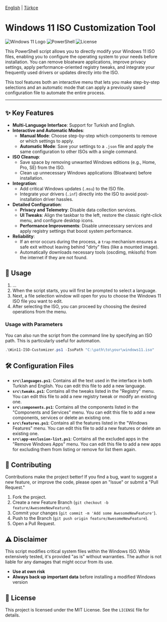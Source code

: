 [English](README.md) | [Türkçe](README.tr.md)

# Windows 11 ISO Customization Tool

![Windows 11 Logo](https://img.shields.io/badge/Windows-11-0078D6?style=for-the-badge&logo=windows11)
![PowerShell](https://img.shields.io/badge/PowerShell-5.1%2B-5391FE?style=for-the-badge&logo=powershell)
![License](https://img.shields.io/badge/License-MIT-yellow.svg?style=for-the-badge)

This PowerShell script allows you to directly modify your Windows 11 ISO files, enabling you to configure the operating system to your needs before installation. You can remove bloatware applications, improve privacy settings, apply performance-oriented registry tweaks, and integrate your frequently used drivers or updates directly into the ISO.

This tool features both an interactive menu that lets you make step-by-step selections and an automatic mode that can apply a previously saved configuration file to automate the entire process.

---

## ✨ Key Features

- **Multi-Language Interface**: Support for Turkish and English.
- **Interactive and Automatic Modes**:
  - **Manual Mode**: Choose step-by-step which components to remove or which settings to apply.
  - **Automatic Mode**: Save your settings to a `.json` file and apply the same configuration to other ISOs with a single command.
- **ISO Cleanup**:
  - Save space by removing unwanted Windows editions (e.g., Home, Pro, SE) from the ISO.
  - Clean up unnecessary Windows applications (Bloatware) before installation.
- **Integration**:
  - Add critical Windows updates (`.msu`) to the ISO file.
  - Integrate your drivers (`.inf`) directly into the ISO to avoid post-installation driver hassles.
- **Detailed Configuration**:
  - **Privacy and Telemetry**: Disable data collection services.
  - **UI Tweaks**: Align the taskbar to the left, restore the classic right-click menu, and configure desktop icons.
  - **Performance Improvements**: Disable unnecessary services and apply registry settings that boost system performance.
- **Reliability**:
  - If an error occurs during the process, a `trap` mechanism ensures a safe exit without leaving behind "dirty" files (like a mounted image).
  - Automatically downloads necessary tools (oscdimg, mkisofs) from the internet if they are not found.

## 🚀 Usage

1.  ...
2.  When the script starts, you will first be prompted to select a language.
3.  Next, a file selection window will open for you to choose the Windows 11 ISO file you want to edit.
4.  After selecting the ISO, you can proceed by choosing the desired operations from the menu.

### Usage with Parameters

You can also run the script from the command line by specifying an ISO path. This is particularly useful for automation.

```powershell
.\Win11-ISO-Customizer.ps1 -IsoPath "C:\path\to\your\windows11.iso"
```

## 🛠️ Configuration Files

- **`src\languages.ps1`**: Contains all the text used in the interface in both Turkish and English. You can edit this file to add a new language.
- **`src\tweaks.ps1`**: Contains all the tweaks listed in the "Registry" menu. You can edit this file to add a new registry tweak or modify an existing one.
- **`src\components.ps1`**: Contains all the components listed in the "Components and Services" menu. You can edit this file to add a new components, services or delete an existing one.
- **`src\features.ps1`**: Contains all the features listed in the "Windows Features" menu. You can edit this file to add a new features or delete an existing one.
- **`src\app-exclusion-list.ps1`**: Contains all the excluded apps in the "Remove Windows Apps" menu. You can edit this file to add a new apps for excluding them from listing or remove for list them again.

## 🤝 Contributing

Contributions make the project better! If you find a bug, want to suggest a new feature, or improve the code, please open an "Issue" or submit a "Pull Request."

1.  Fork the project.
2.  Create a new Feature Branch (`git checkout -b feature/AwesomeNewFeature`).
3.  Commit your changes (`git commit -m 'Add some AwesomeNewFeature'`).
4.  Push to the Branch (`git push origin feature/AwesomeNewFeature`).
5.  Open a Pull Request.

## ⚠️ Disclaimer

This script modifies critical system files within the Windows ISO. While extensively tested, it's provided "as is" without warranties. The author is not liable for any damages that might occur from its use.

- **Use at own risk**
- **Always back up important data** before installing a modified Windows version

## 📄 License

This project is licensed under the MIT License. See the `LICENSE` file for details.
